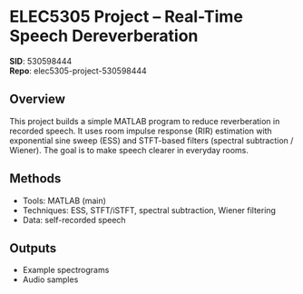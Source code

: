 # ELEC5305 Project – Real-Time Speech Dereverberation

**SID**: 530598444  
**Repo**: elec5305-project-530598444  

## Overview
This project builds a simple MATLAB program to reduce reverberation in recorded speech. It uses room impulse response (RIR) estimation with exponential sine sweep (ESS) and STFT-based filters (spectral subtraction / Wiener). The goal is to make speech clearer in everyday rooms.

## Methods
- Tools: MATLAB (main)
- Techniques: ESS, STFT/iSTFT, spectral subtraction, Wiener filtering  
- Data: self-recorded speech 

## Outputs
- Example spectrograms
- Audio samples
